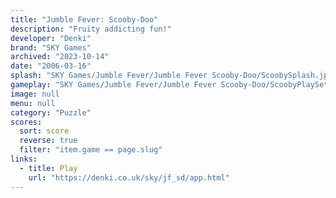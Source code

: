 ```yaml
---
title: "Jumble Fever: Scooby-Doo"
description: "Fruity addicting fun!"
developer: "Denki"
brand: "SKY Games"
archived: "2023-10-14"
date: "2006-03-16"
splash: "SKY Games/Jumble Fever/Jumble Fever Scooby-Doo/ScoobySplash.jpg"
gameplay: "SKY Games/Jumble Fever/Jumble Fever Scooby-Doo/ScoobyPlaySet.jpg"
image: null
menu: null
category: "Puzzle"
scores:
  sort: score
  reverse: true
  filter: "item.game == page.slug"
links:
  - title: Play
    url: "https://denki.co.uk/sky/jf_sd/app.html"
---
```

